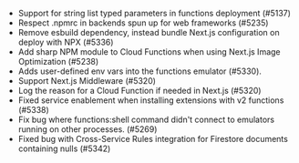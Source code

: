 - Support for string list typed parameters in functions deployment (#5137)
- Respect .npmrc in backends spun up for web frameworks (#5235)
- Remove esbuild dependency, instead bundle Next.js configuration on deploy with NPX (#5336)
- Add sharp NPM module to Cloud Functions when using Next.js Image Optimization (#5238)
- Adds user-defined env vars into the functions emulator (#5330).
- Support Next.js Middleware (#5320)
- Log the reason for a Cloud Function if needed in Next.js (#5320)
- Fixed service enablement when installing extensions with v2 functions (#5338)
- Fix bug where functions:shell command didn't connect to emulators running on other processes. (#5269)
- Fixed bug with Cross-Service Rules integration for Firestore documents containing nulls (#5342)
